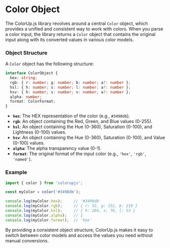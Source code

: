 # Color Object

The ColorUp.js library revolves around a central `Color` object, which provides a unified and consistent way to work with colors. When you parse a color input, the library returns a `Color` object that contains the original input along with its converted values in various color models.

### Object Structure

A `Color` object has the following structure:

```typescript
interface ColorObject {
  hex: string;
  rgb: { r: number; g: number; b: number; a?: number };
  hsl: { h: number; s: number; l: number; a?: number };
  hsv: { h: number; s: number; v: number; a?: number };
  alpha: number;
  format: ColorFormat;
}
```

- **`hex`**: The HEX representation of the color (e.g., `#3498db`).
- **`rgb`**: An object containing the Red, Green, and Blue values (0-255).
- **`hsl`**: An object containing the Hue (0-360), Saturation (0-100), and Lightness (0-100) values.
- **`hsv`**: An object containing the Hue (0-360), Saturation (0-100), and Value (0-100) values.
- **`alpha`**: The alpha transparency value (0-1).
- **`format`**: The original format of the input color (e.g., `'hex'`, `'rgb'`, `'named'`).

### Example

```javascript
import { color } from 'colorupjs';

const myColor = color('#3498db');

console.log(myColor.hex);     // '#3498db'
console.log(myColor.rgb);     // { r: 52, g: 152, b: 219 }
console.log(myColor.hsl);     // { h: 204, s: 70, l: 53 }
console.log(myColor.alpha);   // 1
console.log(myColor.format);  // 'hex'
```

By providing a consistent object structure, ColorUp.js makes it easy to switch between color models and access the values you need without manual conversions.
